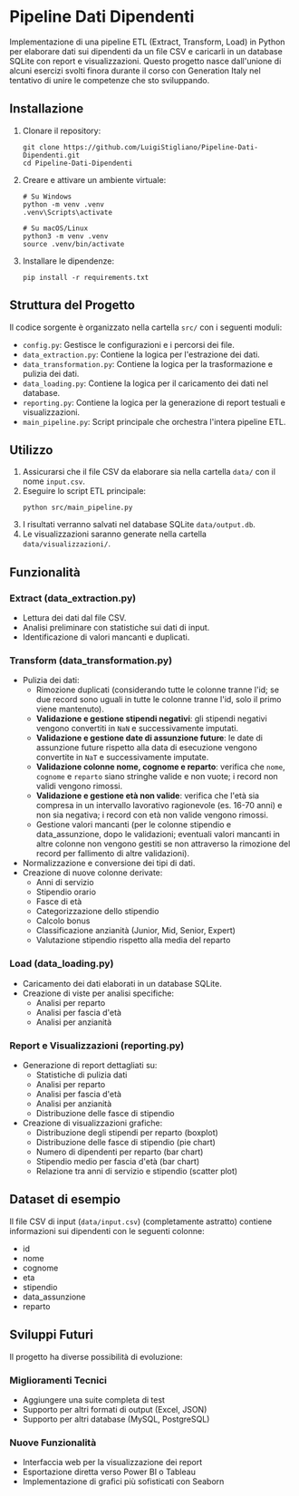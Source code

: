 # Pipeline Dati Dipendenti

Implementazione di una pipeline ETL (Extract, Transform, Load) in Python per elaborare dati sui dipendenti da un file CSV e caricarli in un database SQLite con report e visualizzazioni.
Questo progetto nasce dall'unione di alcuni esercizi svolti finora durante il corso con Generation Italy nel tentativo di unire le competenze che sto sviluppando.

## Installazione

1.  Clonare il repository:
    ```
    git clone https://github.com/LuigiStigliano/Pipeline-Dati-Dipendenti.git
    cd Pipeline-Dati-Dipendenti
    ```

2.  Creare e attivare un ambiente virtuale:
    ```
    # Su Windows
    python -m venv .venv
    .venv\Scripts\activate
    
    # Su macOS/Linux
    python3 -m venv .venv
    source .venv/bin/activate
    ```

3.  Installare le dipendenze:
    ```
    pip install -r requirements.txt
    ```

## Struttura del Progetto

Il codice sorgente è organizzato nella cartella `src/` con i seguenti moduli:
-   `config.py`: Gestisce le configurazioni e i percorsi dei file.
-   `data_extraction.py`: Contiene la logica per l'estrazione dei dati.
-   `data_transformation.py`: Contiene la logica per la trasformazione e pulizia dei dati.
-   `data_loading.py`: Contiene la logica per il caricamento dei dati nel database.
-   `reporting.py`: Contiene la logica per la generazione di report testuali e visualizzazioni.
-   `main_pipeline.py`: Script principale che orchestra l'intera pipeline ETL.

## Utilizzo

1.  Assicurarsi che il file CSV da elaborare sia nella cartella `data/` con il nome `input.csv`.
2.  Eseguire lo script ETL principale:
    ```
    python src/main_pipeline.py
    ```
3.  I risultati verranno salvati nel database SQLite `data/output.db`.
4.  Le visualizzazioni saranno generate nella cartella `data/visualizzazioni/`.

## Funzionalità

### Extract (data_extraction.py)
-   Lettura dei dati dal file CSV.
-   Analisi preliminare con statistiche sui dati di input.
-   Identificazione di valori mancanti e duplicati.

### Transform (data_transformation.py)
-   Pulizia dei dati:
    -   Rimozione duplicati (considerando tutte le colonne tranne l'id; se due record sono uguali in tutte le colonne tranne l'id, solo il primo viene mantenuto).
    -   **Validazione e gestione stipendi negativi**: gli stipendi negativi vengono convertiti in `NaN` e successivamente imputati.
    -   **Validazione e gestione date di assunzione future**: le date di assunzione future rispetto alla data di esecuzione vengono convertite in `NaT` e successivamente imputate.
    -   **Validazione colonne nome, cognome e reparto**: verifica che `nome`, `cognome` e `reparto` siano stringhe valide e non vuote; i record non validi vengono rimossi.
    -   **Validazione e gestione età non valide**: verifica che l'età sia compresa in un intervallo lavorativo ragionevole (es. 16-70 anni) e non sia negativa; i record con età non valide vengono rimossi.
    -   Gestione valori mancanti (per le colonne stipendio e data_assunzione, dopo le validazioni; eventuali valori mancanti in altre colonne non vengono gestiti se non attraverso la rimozione del record per fallimento di altre validazioni).
-   Normalizzazione e conversione dei tipi di dati.
-   Creazione di nuove colonne derivate:
    -   Anni di servizio
    -   Stipendio orario
    -   Fasce di età
    -   Categorizzazione dello stipendio
    -   Calcolo bonus
    -   Classificazione anzianità (Junior, Mid, Senior, Expert)
    -   Valutazione stipendio rispetto alla media del reparto

### Load (data_loading.py)
-   Caricamento dei dati elaborati in un database SQLite.
-   Creazione di viste per analisi specifiche:
    -   Analisi per reparto
    -   Analisi per fascia d'età
    -   Analisi per anzianità

### Report e Visualizzazioni (reporting.py)
-   Generazione di report dettagliati su:
    -   Statistiche di pulizia dati
    -   Analisi per reparto
    -   Analisi per fascia d'età
    -   Analisi per anzianità
    -   Distribuzione delle fasce di stipendio
-   Creazione di visualizzazioni grafiche:
    -   Distribuzione degli stipendi per reparto (boxplot)
    -   Distribuzione delle fasce di stipendio (pie chart)
    -   Numero di dipendenti per reparto (bar chart)
    -   Stipendio medio per fascia d'età (bar chart)
    -   Relazione tra anni di servizio e stipendio (scatter plot)

## Dataset di esempio
Il file CSV di input (`data/input.csv`) (completamente astratto) contiene informazioni sui dipendenti con le seguenti colonne:
-   id
-   nome
-   cognome
-   eta
-   stipendio
-   data_assunzione
-   reparto

## Sviluppi Futuri

Il progetto ha diverse possibilità di evoluzione:

### Miglioramenti Tecnici
-   Aggiungere una suite completa di test
-   Supporto per altri formati di output (Excel, JSON)
-   Supporto per altri database (MySQL, PostgreSQL)

### Nuove Funzionalità
-   Interfaccia web per la visualizzazione dei report
-   Esportazione diretta verso Power BI o Tableau
-   Implementazione di grafici più sofisticati con Seaborn
